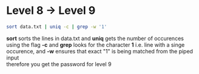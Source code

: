 # Level 8 → Level 9  

```bash
sort data.txt | uniq -c | grep -w '1'
```

**sort** sorts the lines in data.txt and **uniq** gets the number of occurences using the flag **-c** and **grep** looks for the character **1** i.e. line with a singe occurence, and **-w** ensures that exact "1" is being matched from the piped input  
therefore you get the password for level 9